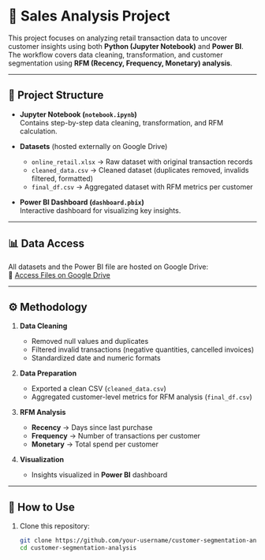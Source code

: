 # 🛒 Sales Analysis Project

This project focuses on analyzing retail transaction data to uncover customer insights using both **Python (Jupyter Notebook)** and **Power BI**.  
The workflow covers data cleaning, transformation, and customer segmentation using **RFM (Recency, Frequency, Monetary) analysis**.

---

## 📂 Project Structure

- **Jupyter Notebook (`notebook.ipynb`)**  
  Contains step-by-step data cleaning, transformation, and RFM calculation.

- **Datasets** (hosted externally on Google Drive)  
  - `online_retail.xlsx` → Raw dataset with original transaction records  
  - `cleaned_data.csv` → Cleaned dataset (duplicates removed, invalids filtered, formatted)  
  - `final_df.csv` → Aggregated dataset with RFM metrics per customer  

- **Power BI Dashboard (`dashboard.pbix`)**  
  Interactive dashboard for visualizing key insights.  

---

## 📊 Data Access

All datasets and the Power BI file are hosted on Google Drive:  
🔗 [Access Files on Google Drive](https://drive.google.com/drive/folders/1K9Ds_7M7H3kVjTv8oh-Vr3O2CXT8E0rE?usp=drive_link)

---

## ⚙️ Methodology

1. **Data Cleaning**
   - Removed null values and duplicates  
   - Filtered invalid transactions (negative quantities, cancelled invoices)  
   - Standardized date and numeric formats  

2. **Data Preparation**
   - Exported a clean CSV (`cleaned_data.csv`)  
   - Aggregated customer-level metrics for RFM analysis (`final_df.csv`)  

3. **RFM Analysis**
   - **Recency** → Days since last purchase  
   - **Frequency** → Number of transactions per customer  
   - **Monetary** → Total spend per customer  

4. **Visualization**
   - Insights visualized in **Power BI** dashboard  

---

## 🚀 How to Use

1. Clone this repository:
   ```bash
   git clone https://github.com/your-username/customer-segmentation-analysis.git
   cd customer-segmentation-analysis
